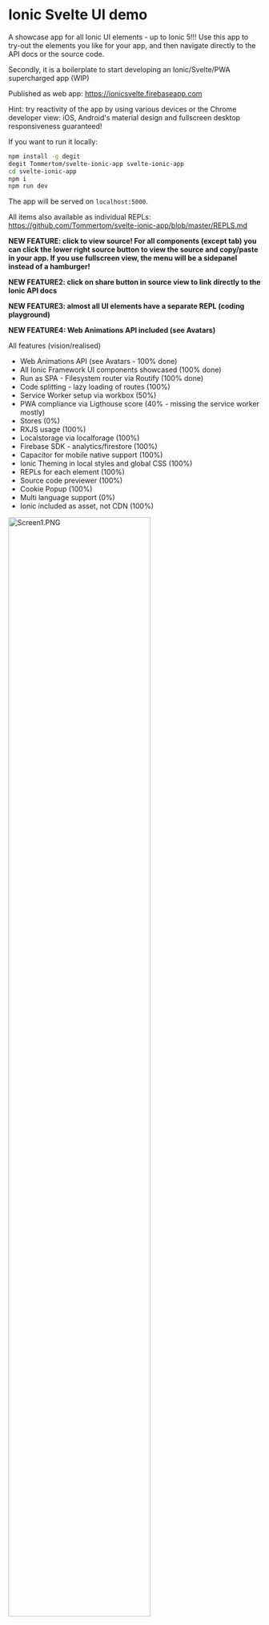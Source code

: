 # Ionic Svelte UI demo
A showcase app for all Ionic UI elements - up to Ionic 5!!! Use this app to try-out the elements you like for your app, and then navigate directly to the API docs or the source code.

Secondly, it is a boilerplate to start developing an Ionic/Svelte/PWA supercharged app (WIP) 

Published as web app: https://ionicsvelte.firebaseapp.com

Hint: try reactivity of the app by using various devices or the Chrome developer view: iOS, Android's material design and fullscreen desktop responsiveness guaranteed!

If you want to run it locally:

```bash
npm install -g degit
degit Tommertom/svelte-ionic-app svelte-ionic-app
cd svelte-ionic-app
npm i
npm run dev
```

The app will be served on `localhost:5000`.

All items also available as individual REPLs: https://github.com/Tommertom/svelte-ionic-app/blob/master/REPLS.md

**NEW FEATURE: click to view source! For all components (except tab) you can click the lower right source button to view the source and copy/paste in your app. If you use fullscreen view, the menu will be a sidepanel instead of a hamburger!**

**NEW FEATURE2: click on share button in source view to link directly to the Ionic API docs**

**NEW FEATURE3: almost all UI elements have a separate REPL (coding playground)**

**NEW FEATURE4: Web Animations API included (see Avatars)**

All features (vision/realised) 
- Web Animations API (see Avatars - 100% done)
- All Ionic Framework UI components showcased (100% done)
- Run as SPA - Filesystem router via Routify (100% done)
- Code splitting - lazy loading of routes (100%)
- Service Worker setup via workbox (50%) 
- PWA compliance via Ligthouse score (40% - missing the service worker mostly)
- Stores (0%)
- RXJS usage (100%)
- Localstorage via localforage (100%)
- Firebase SDK - analytics/firestore (100%)
- Capacitor for mobile native support (100%)
- Ionic Theming in local styles and global CSS (100%)
- REPLs for each element (100%)
- Source code previewer (100%)
- Cookie Popup (100%)
- Multi language support (0%)
- Ionic included as asset, not CDN (100%)

<img alt="Screen1.PNG" src="https://raw.githubusercontent.com/Tommertom/svelte-ionic-app/master/doc/Screen1.PNG" width="75%" >

And the source view with copy feature and you can select text with the mouse:
<img alt="Screen2.PNG" src="https://raw.githubusercontent.com/Tommertom/svelte-ionic-app/master/doc/Screen2.PNG" width="75%" >

Do you like this work? Please star this project! 

# Known issues

## REPLs are Ionic 4
The REPLs are Ionic 4. I think they still sufficiently serve purpose to play around with the UI, so for now I won't bother too much updating them.

## ion-back-button does not show
Ion Back Button does not appear in the app. Neither in a REPL. Made a custom version.

## Altdetails is not taking the route argument
Needing some debugging - A NAV in the TAB is not working properly

## Capacitor Clipboard on iOS does not copy
Copy of sourcecode on iOS does not seem to work.

## Pane integration is WIP
Pane needs ion-content  to be set to `scroll-y:false` to avoid strange UI on some devices.

# Remarks while working on Ionic - Svelte integration

## Setting properties for Ionic Elements
If you want to set properties for Ionic elements, you need to use the `attribute` as defined in the docs. Example:
- not ok: `<ion-content scrollX="true">...</ion-content>`
- ok: `<ion-content scroll-x="true>...</ion-content>`

## Nav needs customElement
Not necessarily an issue, but still a bit undesireable to make a custom element to be using a IonNav (as in `<ion-nav root="my-element">`). Therefore made IonNav.svelte to handle this and developers can include svelte component instead of manually registering a customElement.

## IonTabs selected Tab 
I raised an issue @ Ionic for selected-tab not selecting te default tab as per Ionic's documentation. https://github.com/ionic-team/ionic/issues/20060

## IonNav does not work in tabs
This seems to be related to the ionic router that is not working for me.  IonPage.svelte could be a replacement for a flyin type of animation.

## Want local install of Ionic lib?
Local install:
    <script type="module" src='/assets/libs/@ionic/core/dist/ionic/ionic.js'></script>
    <link rel="stylesheet" href="/assets/libs/@ionic/core/css/ionic.bundle.css" />


# Todo's
A number of todo's:
- fix IonTab
- ~~fix Ionic Menu close, go through all components and fix some messages~~
- ~~research some of the warnings after Ionic 5 migration~~
- ~~Ionic 5 add-ons not present in Ionic 4 (to figure out which ones)~~
- ~~UI elements missing: VirtualScroll skipped~~
- ~~add the popoover and other controller related items~~
- ~~try the css styling as per documentation (theming)~~
- ~~look at awesome rollup and add typescript -~~ not mature enough!!
- ~~fix rollup copy of files in assets folder~~
- ~~do some binding on inputs and other interactive elements~~
- ~~ionicons for menu - colors and other names~~
- ~~ionicons part has some unknown icons, make larger~~
- make it a PWA - need to work on the service worker
- ~~better names for controller API?~~
- ~~NAV over tab~~
- ~~make it more sveltish (code, store, bindings, animations)~~
- ~~publish on firebase hosting~~
- ~~try some cordova/ionic native - no web features I need~~
- ~~singleton classes https://alligator.io/js/js-singletons/~~
- ~~place routes in better place (pages folder probably, to avoid repeating /../)~~
- ~~consider Contexts for exposing controllers~~
- ~~split pane~~
- searchbox in ionicons
- add non Ionic elements to complete UI: 
    - chat ui
    - timeline
    - accordeon
    - ~~pane~~ 
- ~~SSR~~
- ~~to docs link https://ionicframework.com/docs/api/input~~
- https://css-tricks.com/what-i-like-about-writing-styles-with-svelte/
- https://github.com/pngwn/prism-svelte or something else that works
- ~~REPLs~~
- ~~change router? https://github.com/qutran/swheel, https://github.com/jorgegorka/svelte-router/blob/master/README.md~~
- source code formatter in HTML
- Font Awesome icons
- ~~Web Animations API trial - see Avatars~~
- replace manual route filter with ignore option
- seek ways to include in rollup bundler instead of script include
- Ionic 5 migration - once it is fully released - already some breaking changes


